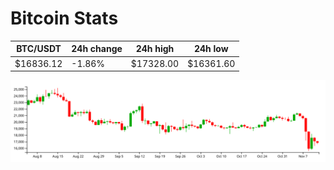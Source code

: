 # Bitcoin Stats

BTC/USDT|24h change|24h high|24h low|
|---|---|---|---|
|$16836.12|-1.86%|$17328.00|$16361.60|

<img src="./chart.svg">
